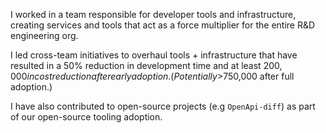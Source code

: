 I worked in a team responsible for developer tools and infrastructure, creating services and tools that act as a force multiplier for the entire R&D engineering org.

I led cross-team initiatives to overhaul tools + infrastructure that have resulted in a 50% reduction in development time and at least $200,000 in cost reduction after early adoption. (Potentially >$750,000 after full adoption.)  

I have also contributed to open-source projects (e.g `OpenApi-diff`) as part of our open-source tooling adoption.